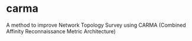 # carma
A method to improve Network Topology Survey using CARMA (Combined Affinity Reconnaissance Metric Architecture)
